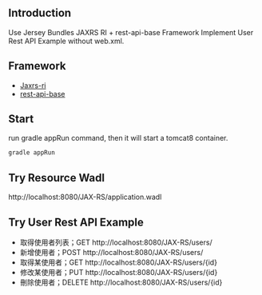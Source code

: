 ## Introduction
Use Jersey Bundles JAXRS RI + rest-api-base Framework Implement User Rest API Example without web.xml.  



## Framework

* [Jaxrs-ri](https://mvnrepository.com/artifact/org.glassfish.jersey.bundles/jaxrs-ri)
* [rest-api-base](https://github.com/VilleBez/rest-api-base)

## Start

run gradle appRun command, then it will start a tomcat8 container. 

```sh
gradle appRun
```

## Try Resource Wadl

http://localhost:8080/JAX-RS/application.wadl

## Try User Rest API Example

* 取得使用者列表；GET http://localhost:8080/JAX-RS/users/
* 新增使用者；POST http://localhost:8080/JAX-RS/users/
* 取得某使用者；GET http://localhost:8080/JAX-RS/users/{id}
* 修改某使用者；PUT http://localhost:8080/JAX-RS/users/{id}
* 刪除使用者；DELETE http://localhost:8080/JAX-RS/users/{id}
